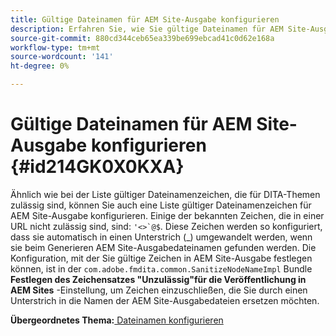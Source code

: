 ```yaml
---
title: Gültige Dateinamen für AEM Site-Ausgabe konfigurieren
description: Erfahren Sie, wie Sie gültige Dateinamen für AEM Site-Ausgabe konfigurieren.
source-git-commit: 880cd344ceb65ea339be699ebcad41c0d62e168a
workflow-type: tm+mt
source-wordcount: '141'
ht-degree: 0%

---
```


# Gültige Dateinamen für AEM Site-Ausgabe konfigurieren {#id214GK0X0KXA}

Ähnlich wie bei der Liste gültiger Dateinamenzeichen, die für DITA-Themen zulässig sind, können Sie auch eine Liste gültiger Dateinamenzeichen für AEM Site-Ausgabe konfigurieren. Einige der bekannten Zeichen, die in einer URL nicht zulässig sind, sind: ```'<>`@$```. Diese Zeichen werden so konfiguriert, dass sie automatisch in einen Unterstrich (_) umgewandelt werden, wenn sie beim Generieren AEM Site-Ausgabedateinamen gefunden werden. Die Konfiguration, mit der Sie gültige Zeichen in AEM Site-Ausgabe festlegen können, ist in der `com.adobe.fmdita.common.SanitizeNodeNameImpl` Bundle **Festlegen des Zeichensatzes &quot;Unzulässig&quot;für die Veröffentlichung in AEM Sites** -Einstellung, um Zeichen einzuschließen, die Sie durch einen Unterstrich in die Namen der AEM Site-Ausgabedateien ersetzen möchten.

**Übergeordnetes Thema:**[ Dateinamen konfigurieren](conf-file-names.md)
